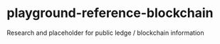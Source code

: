 # playground-reference-blockchain
Research and placeholder for public ledge / blockchain information
